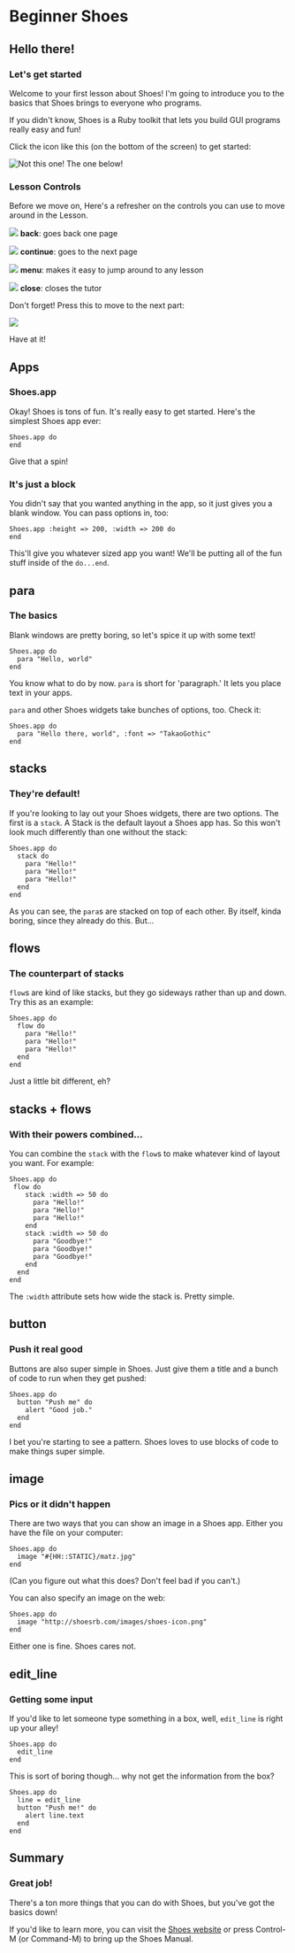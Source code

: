 # Beginner Shoes

## Hello there!

### Let's get started

Welcome to your first lesson about Shoes! I'm going to introduce you to the
basics that Shoes brings to everyone who programs.

If you didn't know, Shoes is a Ruby toolkit that lets you build GUI programs
really easy and fun!

Click the icon like this (on the bottom of the screen) to get started:

![Not this one! The one below!](/icon_button/arrow_right)

### Lesson Controls

Before we move on, Here's a refresher on the controls you can use to move around
in the Lesson.

![](/icon_button/arrow_left)
__back__: goes back one page

![](/icon_button/arrow_right)
__continue__: goes to the next page

![](/icon_button/menu)
__menu__: makes it easy to jump around to any lesson

![](/icon_button/x)
__close__: closes the tutor

Don't forget! Press this to move to the next part:

![](/icon_button/arrow_right)

Have at it!

## Apps

### Shoes.app

Okay! Shoes is tons of fun. It's really easy to get started. Here's the simplest
Shoes app ever:

    Shoes.app do
    end

Give that a spin!

### It's just a block

You didn't say that you wanted anything in the app, so it just gives you a blank
window. You can pass options in, too: 

    Shoes.app :height => 200, :width => 200 do
    end

This'll give you whatever sized app you want! We'll be putting all of the fun
stuff inside of the `do...end`.

## para

### The basics

Blank windows are pretty boring, so let's spice it up with some text!

    Shoes.app do
      para "Hello, world"
    end

You know what to do by now. `para` is short for 'paragraph.' It lets you place
text in your apps.

`para` and other Shoes widgets take bunches of options, too. Check it:

    Shoes.app do
      para "Hello there, world", :font => "TakaoGothic"
    end

## stacks

### They're default!

If you're looking to lay out your Shoes widgets, there are two options. The
first is a `stack`. A Stack is the default layout a Shoes app has. So this won't
look much differently than one without the stack:

    Shoes.app do
      stack do
        para "Hello!"
        para "Hello!"
        para "Hello!"
      end
    end

As you can see, the `para`s are stacked on top of each other. By itself, kinda
boring, since they already do this. But...

## flows

### The counterpart of stacks

`flow`s are kind of like stacks, but they go sideways rather than up and down.
Try this as an example:

    Shoes.app do
      flow do
        para "Hello!"
        para "Hello!"
        para "Hello!"
      end
    end

Just a little bit different, eh?

## stacks + flows

### With their powers combined...

You can combine the `stack` with the `flow`s to make whatever kind of layout you
want. For example: 

    Shoes.app do
     flow do
        stack :width => 50 do
          para "Hello!"
          para "Hello!"
          para "Hello!"
        end
        stack :width => 50 do
          para "Goodbye!"
          para "Goodbye!"
          para "Goodbye!"
        end
      end
    end

The `:width` attribute sets how wide the stack is. Pretty simple.

## button

### Push it real good

Buttons are also super simple in Shoes. Just give them a title and a bunch of
code to run when they get pushed:

    Shoes.app do
      button "Push me" do
        alert "Good job."
      end
    end

I bet you're starting to see a pattern. Shoes loves to use blocks of code to
make things super simple.

## image

### Pics or it didn't happen

There are two ways that you can show an image in a Shoes app. Either you have
the file on your computer:

    Shoes.app do
      image "#{HH::STATIC}/matz.jpg"
    end

(Can you figure out what this does? Don't feel bad if you can't.)

You can also specify an image on the web:

    Shoes.app do
      image "http://shoesrb.com/images/shoes-icon.png"
    end

Either one is fine. Shoes cares not.

## edit_line

### Getting some input

If you'd like to let someone type something in a box, well, `edit_line` is right
up your alley!

    Shoes.app do
      edit_line
    end

This is sort of boring though... why not get the information from the box?

    Shoes.app do
      line = edit_line
      button "Push me!" do
        alert line.text
      end
    end

## Summary

### Great job!

There's a ton more things that you can do with Shoes, but you've got the basics
down!

If you'd like to learn more, you can visit the [Shoes
website](http://shoesrb.com/) or press Control-M (or Command-M) to bring up the
Shoes Manual.
